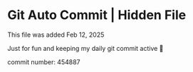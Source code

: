# Git Auto Commit | Hidden File

This file was added Feb 12, 2025

Just for fun and keeping my daily git commit active 🤪

commit number: 454887
